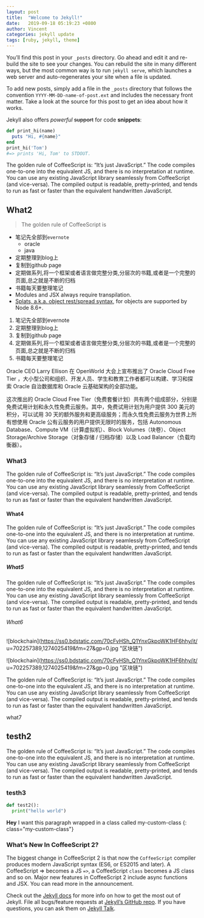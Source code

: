 ```yaml
---
layout: post
title:  "Welcome to Jekyll!"
date:   2019-09-18 05:19:23 +0800
author: Vincent
categories: jekyll update
tags: [ruby, jekyll, theme]
---
```

You’ll find this post in your `_posts` directory. Go ahead and edit it and re-build the site to see your changes. You can rebuild the site in many different ways, but the most common way is to run `jekyll serve`, which launches a web server and auto-regenerates your site when a file is updated.

To add new posts, simply add a file in the `_posts` directory that follows the convention `YYYY-MM-DD-name-of-post.ext` and includes the necessary front matter. Take a look at the source for this post to get an idea about how it works.

Jekyll also offers *powerful* ~~support~~ for code **snippets**:

```ruby
def print_hi(name)
  puts "Hi, #{name}"
end
print_hi('Tom')
#=> prints 'Hi, Tom' to STDOUT.
```

The golden rule of CoffeeScript is: “It’s just JavaScript.” The code compiles one-to-one into the equivalent JS, and there is no interpretation at runtime. You can use any existing JavaScript library seamlessly from CoffeeScript (and vice-versa). The compiled output is readable, pretty-printed, and tends to run as fast or faster than the equivalent handwritten JavaScript.

## What2

> The golden rule of CoffeeScript is


* 笔记先全部到`evernote`
  * oracle
  * java
* 定期整理到blog上
* 复制到github page
* 定期做系列,将一个框架或者语言做完整分类,分层次的书籍,或者是一个完整的页面,总之就是不断的归档
* 书籍每天要整理笔记
* Modules and JSX always require transpilation.
* [Splats, a.k.a. object rest/spread syntax](https://coffeescript.org/#compatibility), for objects are supported by Node 8.6+.

1. 笔记先全部到evernote
2. 定期整理到blog上
3. 复制到github page
4. 定期做系列,将一个框架或者语言做完整分类,分层次的书籍,或者是一个完整的页面,总之就是不断的归档
5. 书籍每天要整理笔记

Oracle CEO Larry Ellison 在 OpenWorld 大会上宣布推出了 Oracle Cloud Free Tier ，大小型公司和组织、开发人员、学生和教育工作者都可以构建、学习和探索 Oracle 自治数据库和 Oracle 云基础架构的全部功能。

这次推出的 Oracle Cloud Free Tier（免费套餐计划）共有两个组成部分，分别是免费试用计划和永久性免费云服务。其中，免费试用计划为用户提供 300 美元的积分，可以试用 30 天的额外服务和更高级服务；而永久性免费云服务为世界上所有想使用 Oracle 公有云服务的用户提供无限时的服务，包括 Autonomous Database、Compute VM（计算虚拟机）、Block Volumes（块卷）、Object Storage/Archive Storage（对象存储 / 归档存储）以及 Load Balancer（负载均衡器）。

### What3

The golden rule of CoffeeScript is: “It’s just JavaScript.” The code compiles one-to-one into the equivalent JS, and there is no interpretation at runtime. You can use any existing JavaScript library seamlessly from CoffeeScript (and vice-versa). The compiled output is readable, pretty-printed, and tends to run as fast or faster than the equivalent handwritten JavaScript.

#### What4

The golden rule of CoffeeScript is: “It’s just JavaScript.” The code compiles one-to-one into the equivalent JS, and there is no interpretation at runtime. You can use any existing JavaScript library seamlessly from CoffeeScript (and vice-versa). The compiled output is readable, pretty-printed, and tends to run as fast or faster than the equivalent handwritten JavaScript.

##### What5

The golden rule of CoffeeScript is: “It’s just JavaScript.” The code compiles one-to-one into the equivalent JS, and there is no interpretation at runtime. You can use any existing JavaScript library seamlessly from CoffeeScript (and vice-versa). The compiled output is readable, pretty-printed, and tends to run as fast or faster than the equivalent handwritten JavaScript.

###### What6

![blockchain](https://ss0.bdstatic.com/70cFvHSh_Q1YnxGkpoWK1HF6hhy/it/
u=702257389,1274025419&fm=27&gp=0.jpg "区块链")

![blockchain](https://ss0.bdstatic.com/70cFvHSh_Q1YnxGkpoWK1HF6hhy/it/
u=702257389,1274025419&fm=27&gp=0.jpg "区块链")

The golden rule of CoffeeScript is: “It’s just JavaScript.” The code compiles one-to-one into the equivalent JS, and there is no interpretation at runtime. You can use any existing JavaScript library seamlessly from CoffeeScript (and vice-versa). The compiled output is readable, pretty-printed, and tends to run as fast or faster than the equivalent handwritten JavaScript.

what7

## testh2

The golden rule of CoffeeScript is: “It’s just JavaScript.” The code compiles one-to-one into the equivalent JS, and there is no interpretation at runtime. You can use any existing JavaScript library seamlessly from CoffeeScript (and vice-versa). The compiled output is readable, pretty-printed, and tends to run as fast or faster than the equivalent handwritten JavaScript.

### testh3

```python
def test2():
  print("hello world")
```

**Hey** I want this paragraph wrapped in a class called my-custom-class
{: class="my-custom-class"}

### What’s New In CoffeeScript 2?

The biggest change in CoffeeScript 2 is that now the `CoffeeScript` compiler produces modern JavaScript syntax (ES6, or ES2015 and later). A CoffeeScript => becomes a JS `=>`, a CoffeeScript `class` becomes a JS class and so on. Major new features in CoffeeScript 2 include async functions and JSX. You can read more in the announcement.

Check out the [Jekyll docs][jekyll-docs] for more info on how to get the most out of Jekyll. File all bugs/feature requests at [Jekyll’s GitHub repo][jekyll-gh]. If you have questions, you can ask them on [Jekyll Talk][jekyll-talk].

[jekyll-docs]: https://jekyllrb.com/docs/home
[jekyll-gh]:   https://github.com/jekyll/jekyll
[jekyll-talk]: https://talk.jekyllrb.com/
